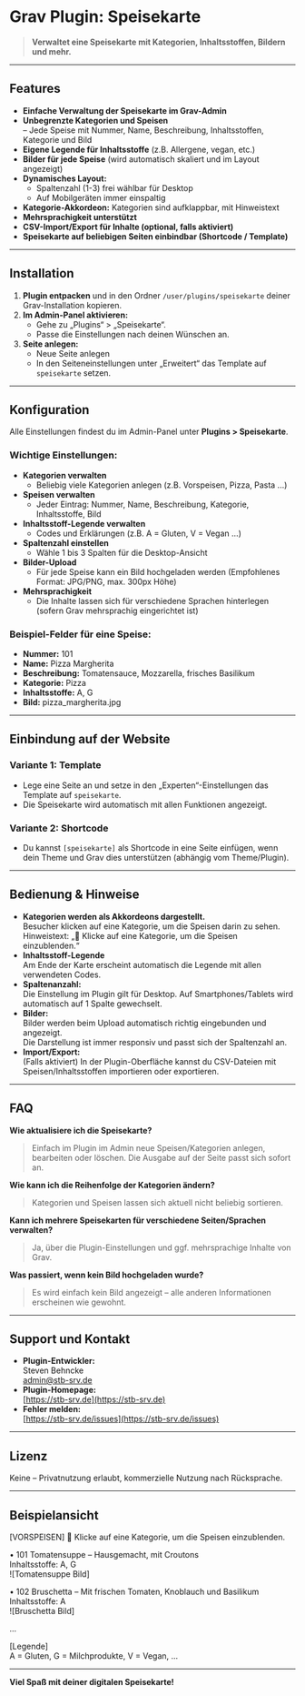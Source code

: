 
# Grav Plugin: Speisekarte

> **Verwaltet eine Speisekarte mit Kategorien, Inhaltsstoffen, Bildern und mehr.**

---

## Features

- **Einfache Verwaltung der Speisekarte im Grav-Admin**
- **Unbegrenzte Kategorien und Speisen**  
  – Jede Speise mit Nummer, Name, Beschreibung, Inhaltsstoffen, Kategorie und Bild
- **Eigene Legende für Inhaltsstoffe** (z.B. Allergene, vegan, etc.)
- **Bilder für jede Speise** (wird automatisch skaliert und im Layout angezeigt)
- **Dynamisches Layout:**  
  - Spaltenzahl (1-3) frei wählbar für Desktop  
  - Auf Mobilgeräten immer einspaltig
- **Kategorie-Akkordeon:** Kategorien sind aufklappbar, mit Hinweistext
- **Mehrsprachigkeit unterstützt**
- **CSV-Import/Export für Inhalte (optional, falls aktiviert)**
- **Speisekarte auf beliebigen Seiten einbindbar (Shortcode / Template)**

---

## Installation

1. **Plugin entpacken** und in den Ordner `/user/plugins/speisekarte` deiner Grav-Installation kopieren.
2. **Im Admin-Panel aktivieren:**  
   - Gehe zu „Plugins“ > „Speisekarte“.
   - Passe die Einstellungen nach deinen Wünschen an.
3. **Seite anlegen:**  
   - Neue Seite anlegen
   - In den Seiteneinstellungen unter „Erweitert“ das Template auf `speisekarte` setzen.

---

## Konfiguration

Alle Einstellungen findest du im Admin-Panel unter **Plugins > Speisekarte**.

### Wichtige Einstellungen:

- **Kategorien verwalten**  
  - Beliebig viele Kategorien anlegen (z.B. Vorspeisen, Pizza, Pasta ...)
- **Speisen verwalten**  
  - Jeder Eintrag: Nummer, Name, Beschreibung, Kategorie, Inhaltsstoffe, Bild
- **Inhaltsstoff-Legende verwalten**  
  - Codes und Erklärungen (z.B. A = Gluten, V = Vegan ...)
- **Spaltenzahl einstellen**  
  - Wähle 1 bis 3 Spalten für die Desktop-Ansicht
- **Bilder-Upload**  
  - Für jede Speise kann ein Bild hochgeladen werden (Empfohlenes Format: JPG/PNG, max. 300px Höhe)
- **Mehrsprachigkeit**  
  - Die Inhalte lassen sich für verschiedene Sprachen hinterlegen (sofern Grav mehrsprachig eingerichtet ist)

### Beispiel-Felder für eine Speise:

- **Nummer:** 101
- **Name:** Pizza Margherita
- **Beschreibung:** Tomatensauce, Mozzarella, frisches Basilikum
- **Kategorie:** Pizza
- **Inhaltsstoffe:** A, G
- **Bild:** pizza_margherita.jpg

---

## Einbindung auf der Website

### Variante 1: Template

- Lege eine Seite an und setze in den „Experten“-Einstellungen das Template auf `speisekarte`.
- Die Speisekarte wird automatisch mit allen Funktionen angezeigt.

### Variante 2: Shortcode

- Du kannst `[speisekarte]` als Shortcode in eine Seite einfügen, wenn dein Theme und Grav dies unterstützen (abhängig vom Theme/Plugin).

---

## Bedienung & Hinweise

- **Kategorien werden als Akkordeons dargestellt.**  
  Besucher klicken auf eine Kategorie, um die Speisen darin zu sehen.  
  Hinweistext: „🔽 Klicke auf eine Kategorie, um die Speisen einzublenden.“
- **Inhaltsstoff-Legende**  
  Am Ende der Karte erscheint automatisch die Legende mit allen verwendeten Codes.
- **Spaltenanzahl:**  
  Die Einstellung im Plugin gilt für Desktop. Auf Smartphones/Tablets wird automatisch auf 1 Spalte gewechselt.
- **Bilder:**  
  Bilder werden beim Upload automatisch richtig eingebunden und angezeigt.  
  Die Darstellung ist immer responsiv und passt sich der Spaltenzahl an.
- **Import/Export:**  
  (Falls aktiviert) In der Plugin-Oberfläche kannst du CSV-Dateien mit Speisen/Inhaltsstoffen importieren oder exportieren.

---

## FAQ

**Wie aktualisiere ich die Speisekarte?**  
> Einfach im Plugin im Admin neue Speisen/Kategorien anlegen, bearbeiten oder löschen. Die Ausgabe auf der Seite passt sich sofort an.

**Wie kann ich die Reihenfolge der Kategorien ändern?**  
> Kategorien und Speisen lassen sich aktuell nicht beliebig sortieren.

**Kann ich mehrere Speisekarten für verschiedene Seiten/Sprachen verwalten?**  
> Ja, über die Plugin-Einstellungen und ggf. mehrsprachige Inhalte von Grav.

**Was passiert, wenn kein Bild hochgeladen wurde?**  
> Es wird einfach kein Bild angezeigt – alle anderen Informationen erscheinen wie gewohnt.

---

## Support und Kontakt

- **Plugin-Entwickler:**  
  Steven Behncke  
  [admin@stb-srv.de](mailto:admin@stb-srv.de)  
- **Plugin-Homepage:**  
  [https://stb-srv.de](https://stb-srv.de)
- **Fehler melden:**  
  [https://stb-srv.de/issues](https://stb-srv.de/issues)

---

## Lizenz

Keine – Privatnutzung erlaubt, kommerzielle Nutzung nach Rücksprache.

---

## Beispielansicht

[VORSPEISEN] 🔽 Klicke auf eine Kategorie, um die Speisen einzublenden.

• 101 Tomatensuppe  –  Hausgemacht, mit Croutons  
   Inhaltsstoffe: A, G  
   ![Tomatensuppe Bild]

• 102 Bruschetta  –  Mit frischen Tomaten, Knoblauch und Basilikum  
   Inhaltsstoffe: A  
   ![Bruschetta Bild]

...

[Legende]  
A = Gluten, G = Milchprodukte, V = Vegan, ...

---

**Viel Spaß mit deiner digitalen Speisekarte!**
